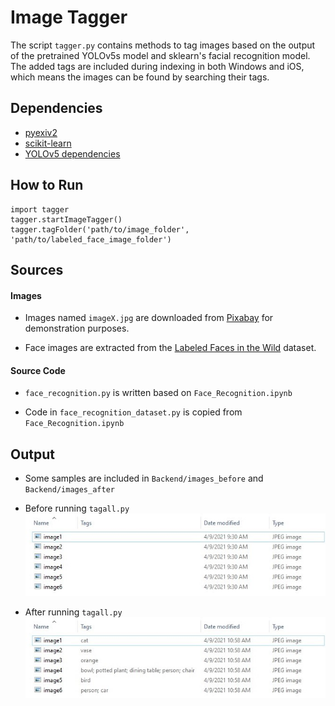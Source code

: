 # Image Tagger

The script `tagger.py` contains methods to tag images based on the output of the pretrained YOLOv5s model and sklearn's facial recognition model. The added tags are included during indexing in both Windows and iOS, which means the images can be found by searching their tags. 

## Dependencies

- [pyexiv2](https://pypi.org/project/pyexiv2/)
- [scikit-learn](https://pypi.org/project/scikit-learn/)
- [YOLOv5 dependencies](https://raw.githubusercontent.com/ultralytics/yolov5/master/requirements.txt)

## How to Run

```
import tagger
tagger.startImageTagger()
tagger.tagFolder('path/to/image_folder', 'path/to/labeled_face_image_folder')
```

## Sources

#### Images

- Images named `imageX.jpg` are downloaded from [Pixabay](https://pixabay.com/) for demonstration purposes.

- Face images are extracted from the [Labeled Faces in the Wild](https://scikit-learn.org/stable/modules/generated/sklearn.datasets.fetch_lfw_people.html) dataset.

#### Source Code

- `face_recognition.py` is written based on `Face_Recognition.ipynb`

- Code in `face_recognition_dataset.py` is copied from `Face_Recognition.ipynb`

## Output

- Some samples are included in `Backend/images_before` and `Backend/images_after`

- Before running `tagall.py`\
![before running tagall.py](/Images/tagall_before.jpg)

- After running `tagall.py`\
![after running tagall.py](/Images/tagall_after.jpg)
